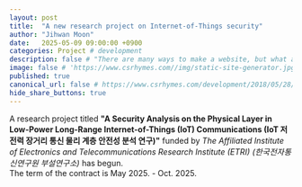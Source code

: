 ```yaml
---
layout: post
title:  "A new research project on Internet-of-Things security"
author: "Jihwan Moon"
date:   2025-05-09 09:00:00 +0900
categories: Project # development
description: false # "There are many ways to make a website, but what about static site generators"
image: false # 'https://www.csrhymes.com//img/static-site-generator.jpg'
published: true
canonical_url: false # https://www.csrhymes.com/development/2018/05/28/why-use-a-static-site-generator.html
hide_share_buttons: true
---
```


A research project titled __"A Security Analysis on the Physical Layer in Low-Power Long-Range Internet-of-Things (IoT) Communications (IoT 저전력 장거리 통신 물리 계층 안전성 분석 연구)"__ funded by _The Affiliated Institute of Electronics and Telecommunications Research Institute (ETRI)_ _(한국전자통신연구원 부설연구소)_ has begun.      
The term of the contract is May 2025. - Oct. 2025.      